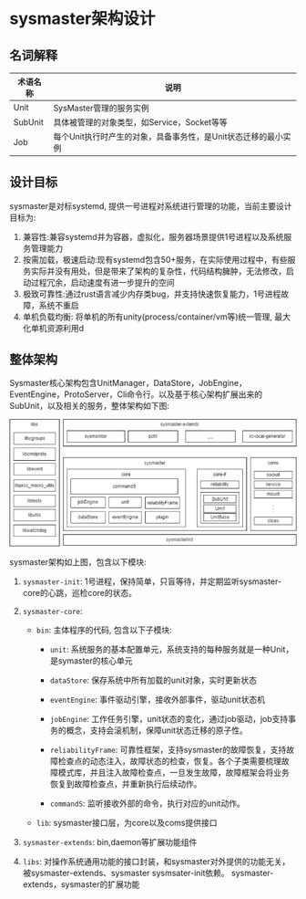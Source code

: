 # sysmaster架构设计

## 名词解释

| 术语名称 | 说明                                                           |
| -------- | ----------------------------------------------------------|
| Unit     | SysMaster管理的服务实例                                      |
| SubUnit  | 具体被管理的对象类型，如Service，Socket等等                    |
| Job      | 每个Unit执行时产生的对象，具备事务性，是Unit状态迁移的最小实例     |

## 设计目标

sysmaster是对标systemd, 提供一号进程对系统进行管理的功能，当前主要设计目标为:

1. 兼容性:兼容systemd并为容器，虚拟化，服务器场景提供1号进程以及系统服务管理能力
2. 按需加载，极速启动:现有systemd包含50+服务，在实际使用过程中，有些服务实际并没有用处，但是带来了架构的复杂性，代码结构臃肿，无法修改，启动过程冗余，启动速度有进一步提升的空间
3. 极致可靠性:通过rust语言减少内存类bug，并支持快速恢复能力，1号进程故障，系统不重启
4. 单机负载均衡: 将单机的所有unity(process/container/vm等)统一管理, 最大化单机资源利用d

## 整体架构

Sysmaster核心架构包含UnitManager，DataStore，JobEngine，EventEngine，ProtoServer，Cli命令行。以及基于核心架构扩展出来的SubUnit，以及相关的服务，整体架构如下图:

![avatar](assets/architecture.jpg)

sysmaster架构如上图，包含以下模块:

1. `sysmaster-init`: 1号进程，保持简单，只盲等待，并定期监听sysmaster-core的心跳，巡检core的状态。

2. `sysmaster-core`:

    - `bin`: 主体程序的代码, 包含以下子模块:

        - `unit`: 系统服务的基本配置单元，系统支持的每种服务就是一种Unit，是symaster的核心单元

        - `dataStore`: 保存系统中所有加载的unit对象，实时更新状态

        - `eventEngine`: 事件驱动引擎，接收外部事件，驱动unit状态机

        - `jobEngine`: 工作任务引擎，unit状态的变化，通过job驱动，job支持事务的概念，支持会滚机制，保障unit状态迁移的原子性。

        - `reliabilityFrame`: 可靠性框架，支持sysmaster的故障恢复，支持故障检查点的动态注入，故障状态的检查，恢复。各个子类需要梳理故障模式库，并且注入故障检查点，一旦发生故障，故障框架会将业务恢复到故障检查点，并重新执行后续动作。

        - `commandS`: 监听接收外部的命令，执行对应的unit动作。

    - `lib`: sysmaster接口层，为core以及coms提供接口

3. `sysmaster-extends`: bin,daemon等扩展功能组件

4. `libs`: 对操作系统通用功能的接口封装，和sysmaster对外提供的功能无关，被sysmaster-extends、sysmaster sysmsater-init依赖。
sysmaster-extends，sysmaster的扩展功能
